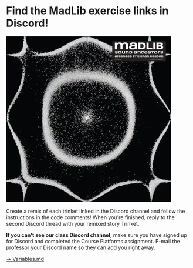 # Find the MadLib exercise links in Discord!

<img src = "image.png" width = "450px" />

Create a remix of each trinket linked in the Discord channel and follow the instructions in the code comments! When you're finished, reply to the second Discord thread with your remixed story Trinket. 

**If you can't see our class Discord channel**, make sure you have signed up for Discord and completed the Course Platforms assignment. E-mail the professor your Discord name so they can add you right away. 

[-> Variables.md]('/variables-data-types-operations/02_variables.md')